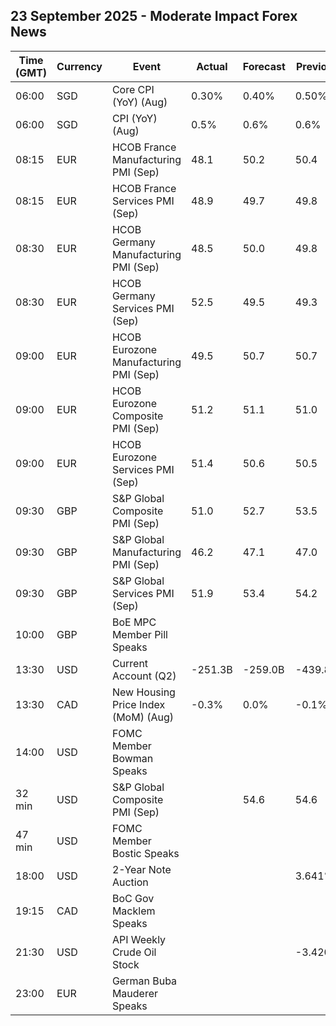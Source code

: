 ## 23 September 2025 - Moderate Impact Forex News

| Time (GMT) | Currency | Event | Actual | Forecast | Previous |
|------|----------|-------|--------|----------|----------|
| 06:00 | SGD | Core CPI (YoY) (Aug) | 0.30% | 0.40% | 0.50% |
| 06:00 | SGD | CPI (YoY) (Aug) | 0.5% | 0.6% | 0.6% |
| 08:15 | EUR | HCOB France Manufacturing PMI (Sep) | 48.1 | 50.2 | 50.4 |
| 08:15 | EUR | HCOB France Services PMI (Sep) | 48.9 | 49.7 | 49.8 |
| 08:30 | EUR | HCOB Germany Manufacturing PMI (Sep) | 48.5 | 50.0 | 49.8 |
| 08:30 | EUR | HCOB Germany Services PMI (Sep) | 52.5 | 49.5 | 49.3 |
| 09:00 | EUR | HCOB Eurozone Manufacturing PMI (Sep) | 49.5 | 50.7 | 50.7 |
| 09:00 | EUR | HCOB Eurozone Composite PMI (Sep) | 51.2 | 51.1 | 51.0 |
| 09:00 | EUR | HCOB Eurozone Services PMI (Sep) | 51.4 | 50.6 | 50.5 |
| 09:30 | GBP | S&P Global Composite PMI (Sep) | 51.0 | 52.7 | 53.5 |
| 09:30 | GBP | S&P Global Manufacturing PMI (Sep) | 46.2 | 47.1 | 47.0 |
| 09:30 | GBP | S&P Global Services PMI (Sep) | 51.9 | 53.4 | 54.2 |
| 10:00 | GBP | BoE MPC Member Pill Speaks |  |  |  |
| 13:30 | USD | Current Account (Q2) | -251.3B | -259.0B | -439.8B |
| 13:30 | CAD | New Housing Price Index (MoM) (Aug) | -0.3% | 0.0% | -0.1% |
| 14:00 | USD | FOMC Member Bowman Speaks |  |  |  |
| 32 min | USD | S&P Global Composite PMI (Sep) |  | 54.6 | 54.6 |
| 47 min | USD | FOMC Member Bostic Speaks |  |  |  |
| 18:00 | USD | 2-Year Note Auction |  |  | 3.641% |
| 19:15 | CAD | BoC Gov Macklem Speaks |  |  |  |
| 21:30 | USD | API Weekly Crude Oil Stock |  |  | -3.420M |
| 23:00 | EUR | German Buba Mauderer Speaks |  |  |  |
